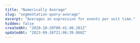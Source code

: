 ```yaml
---
title: "Numerically Average"
slug: "segmentation-query-average"
excerpt: "Averages an expression for events per unit time."
hidden: false
createdAt: "2020-10-20T00:41:48.201Z"
updatedAt: "2023-09-26T21:06:39.068Z"
---
```

